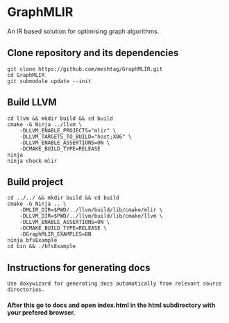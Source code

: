 # GraphMLIR
An IR based solution for optimising graph algorithms.

## Clone repository and its dependencies
```
git clone https://github.com/meshtag/GraphMLIR.git
cd GraphMLIR
git submodule update --init
```

## Build LLVM
```
cd llvm && mkdir build && cd build
cmake -G Ninja ../llvm \
    -DLLVM_ENABLE_PROJECTS="mlir" \
    -DLLVM_TARGETS_TO_BUILD="host;X86" \
    -DLLVM_ENABLE_ASSERTIONS=ON \
    -DCMAKE_BUILD_TYPE=RELEASE
ninja
ninja check-mlir
```

## Build project
```
cd ../../ && mkdir build && cd build
cmake -G Ninja .. \
    -DMLIR_DIR=$PWD/../llvm/build/lib/cmake/mlir \
    -DLLVM_DIR=$PWD/../llvm/build/lib/cmake/llvm \
    -DLLVM_ENABLE_ASSERTIONS=ON \
    -DCMAKE_BUILD_TYPE=RELEASE \
    -DGraphMLIR_EXAMPLES=ON
ninja bfsExample
cd bin && ./bfsExample
```
## Instructions for generating docs 
```
Use doxywizard for generating docs automatically from relevant source directories.
```
#### After this go to docs  and open index.html in the html subdirectory with your prefered browser.

